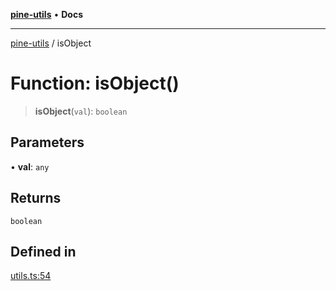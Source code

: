 [**pine-utils**](../README.md) • **Docs**

***

[pine-utils](../globals.md) / isObject

# Function: isObject()

> **isObject**(`val`): `boolean`

## Parameters

• **val**: `any`

## Returns

`boolean`

## Defined in

[utils.ts:54](https://github.com/byzhyt/pine-utils/blob/924fa77904d2b99c7ab94631f9f8a700b695aa96/src/utils.ts#L54)
